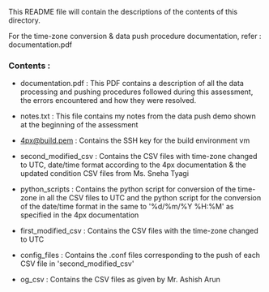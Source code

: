 This README file will contain the descriptions of the contents of this directory.

For the time-zone conversion & data push procedure documentation, refer : documentation.pdf

### Contents :

- documentation.pdf : This PDF contains a description of all the data processing and pushing procedures followed during this assessment, the errors encountered and how they were resolved.

- notes.txt : This file contains my notes from the data push demo shown at the beginning of the assessment

- 4px@build.pem : Contains the SSH key for the build environment vm

- second_modified_csv : Contains the CSV files with time-zone changed to UTC, date/time format according to the 4px documentation & the updated condition CSV files from Ms. Sneha Tyagi

- python_scripts : Contains the python script for conversion of the time-zone in all the CSV files to UTC and the python script for the conversion of the date/time format in the same to '%d/%m/%Y %H:%M' as specified in the 4px documentation 

- first_modified_csv : Contains the CSV files with the time-zone changed to UTC

- config_files : Contains the .conf files corresponding to the push of each CSV file in 'second_modified_csv' 

- og_csv : Contains the CSV files as given by Mr. Ashish Arun



